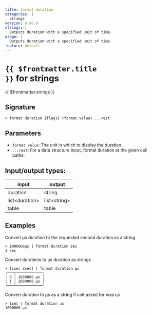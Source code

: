 ```yaml
---
title: format duration
categories: |
  strings
version: 0.90.0
strings: |
  Outputs duration with a specified unit of time.
usage: |
  Outputs duration with a specified unit of time.
feature: default
---
```


<!-- This file is automatically generated. Please edit the command in https://github.com/nushell/nushell instead. -->

# <code>{{ $frontmatter.title }}</code> for strings

<div class='command-title'>{{ $frontmatter.strings }}</div>

## Signature

`> format duration {flags} (format value) ...rest`

## Parameters

- `format value`: The unit in which to display the duration.
- `...rest`: For a data structure input, format duration at the given cell paths.

## Input/output types:

| input            | output         |
| ---------------- | -------------- |
| duration         | string         |
| list\<duration\> | list\<string\> |
| table            | table          |

## Examples

Convert µs duration to the requested second duration as a string

```nu
> 1000000µs | format duration sec
1 sec
```

Convert durations to µs duration as strings

```nu
> [1sec 2sec] | format duration µs
╭───┬────────────╮
│ 0 │ 1000000 µs │
│ 1 │ 2000000 µs │
╰───┴────────────╯

```

Convert duration to µs as a string if unit asked for was us

```nu
> 1sec | format duration us
1000000 µs
```
